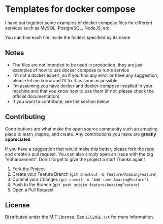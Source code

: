 # Templates for docker compose

I have put together some examples of docker compose files for different services such as MySQL, PostgreSQL, NodeJS, etc.

You can find each file inside the folders specified by its name

## Notes

- The files are not intended to be used in production, they are just examples of how to use docker compose to run a service
- I'm not a docker expert, so if you find any error or have any suggestion, please let me know and I'll fix it as soon as possible
- I'm assuming you have docker and docker-compose installed in your machine and that you know how to use them (if not, please check the official documentation)
- If you want to contribute, see the section below

## Contributing

Contributions are what make the open source community such an amazing place to learn, inspire, and create. Any contributions you make are **greatly appreciated**.

If you have a suggestion that would make this better, please fork the repo and create a pull request. You can also simply open an issue with the tag "enhancement".
Don't forget to give the project a star! Thanks again!

1. Fork the Project
2. Create your Feature Branch (`git checkout -b feature/AmazingFeature`)
3. Commit your Changes (`git commit -m 'Add some AmazingFeature'`)
4. Push to the Branch (`git push origin feature/AmazingFeature`)
5. Open a Pull Request

## License

Distributed under the MIT License. See `LICENSE.txt` for more information.
